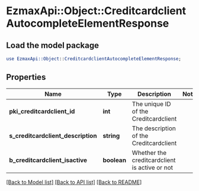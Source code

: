 # EzmaxApi::Object::CreditcardclientAutocompleteElementResponse

## Load the model package
```perl
use EzmaxApi::Object::CreditcardclientAutocompleteElementResponse;
```

## Properties
Name | Type | Description | Notes
------------ | ------------- | ------------- | -------------
**pki_creditcardclient_id** | **int** | The unique ID of the Creditcardclient | 
**s_creditcardclient_description** | **string** | The description of the Creditcardclient | 
**b_creditcardclient_isactive** | **boolean** | Whether the creditcardclient is active or not | 

[[Back to Model list]](../README.md#documentation-for-models) [[Back to API list]](../README.md#documentation-for-api-endpoints) [[Back to README]](../README.md)


